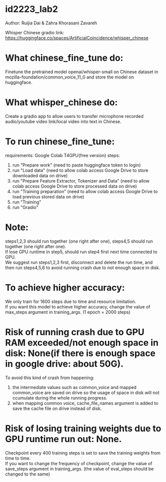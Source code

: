# id2223_lab2

Author: Ruijia Dai & Zahra Khorasani Zavareh

Whisper Chinese gradio link: https://huggingface.co/spaces/ArtificialCoincidence/whisper_chinese

# What chinese_fine_tune do:
Finetune the pretrained model openai/whisper-small on Chinese dataset in mozilla-foundation/common_voice_11_0 and store the model on huggingface.

# What whisper_chinese do:
Create a gradio app to allow users to transfer microphone recorded audio/youtube video link/local video into text in Chinese.

# To run chinese_fine_tune:
requirements: Google Colab T4GPU(free version)
steps:
1. run "Prepare work" (need to paste huggingface token to login)
2. run "Load data" (need to allow colab access Google Drive to store downloaded data on drive)
3. run "Prepare Feature Extractor, Tokenizer and Data" (need to allow colab access Google Drive to store processed data on drive)
4. run "Training preparation" (need to allow colab access Google Drive to load previous stored data on drive)
5. run "Training"
6. run "Gradio"
   
# Note:
steps1,2,3 should run together (one right after one), steps4,5 should run together (one right after one).\
If lose GPU runtime in step5, should run step4 first next time connected to GPU.\
We suggest run steps1,2,3 first, disconnect and delete the run time, and then run steps4,5,6 to avoid running crash due to not enough space in disk.

# To achieve higher accuracy:
We only train for 1600 steps due to time and resource limitation.\
If you want this model to achieve higher accuracy, change the value of max_steps argument in training_args. (1 epoch = 2000 steps)

# Risk of running crash due to GPU RAM exceeded/not enough space in disk: None(if there is enough space in google drive: about 50G).
To avoid this kind of crash from happening:
1. the intermediate values such as common_voice and mapped common_voice are saved on drive so the usage of space in disk will not ccumulate during the whole running progress.
2. when mapping common voice, cache_file_names argument is added to save the cache file on drive instead of disk.

# Risk of losing training weights due to GPU runtime run out: None.
Checkpoint every 400 training steps is set to save the training weights from time to time.\
If you want to change the frequency of checkpoint, change the value of save_steps argument in training_args. (the value of eval_steps should be changed to the same)
